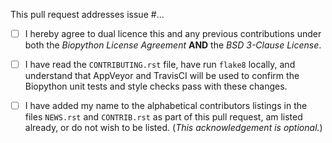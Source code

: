 This pull request addresses issue #...

<!--- Please read each of the following items and confirm by replacing
 !--the [ ] with a [X] --->

- [ ] I hereby agree to dual licence this and any previous contributions under both
the _Biopython License Agreement_ **AND** the _BSD 3-Clause License_.

- [ ] I have read the ``CONTRIBUTING.rst`` file, have run ``flake8`` locally, and
understand that AppVeyor and TravisCI will be used to confirm the Biopython unit
tests and style checks pass with these changes.

- [ ] I have added my name to the alphabetical contributors listings in the files
``NEWS.rst`` and ``CONTRIB.rst`` as part of this pull request, am listed
already, or do not wish to be listed. (*This acknowledgement is optional.*)
